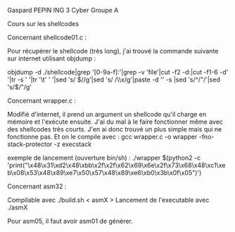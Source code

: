 Gaspard PEPIN
ING 3 Cyber Groupe A

Cours sur les shellcodes

Concernant shellcode01.c : 

Pour récupérer le shellcode (très long), j'ai trouvé la commande suivante sur internet utilisant objdump :

objdump -d ./shellcode|grep '[0-9a-f]:'|grep -v 'file'|cut -f2 -d:|cut -f1-6 -d' '|tr -s ' '|tr '\t' ' '|sed 's/ $//g'|sed 's/ /\\x/g'|paste -d '' -s |sed 's/^/"/'|sed 's/$/"/g'       


Concernant wrapper.c : 

Modifié d'internet, il prend un argument un shellcode qu'il charge en mémoire et l'exécute ensuite.
J'ai du mal à le faire fonctionner même avec des shellcodes très courts.
J'en ai donc trouvé un plus simple mais qui ne fonctionne pas.
Et on le compile avec :
gcc wrapper.c -o wrapper -fno-stack-protector -z execstack

exemple de lancement (ouverture bin/sh) :
./wrapper $(python2 -c 'print("\x48\x31\xd2\x48\xbb\x2f\x2f\x62\x69\x6e\x2f\x73\x68\x48\xc1\xeb\x08\x53\x48\x89\xe7\x50\x57\x48\x89\xe6\xb0\x3b\x0f\x05")')


Concernant asm32 :

Compilable avec ./build.sh < asmX >
Lancement de l'executable avec ./asmX

Pour asm05, il faut avoir asm01 de générer.